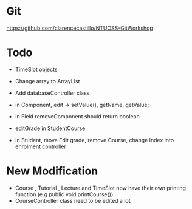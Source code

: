 # Git

https://github.com/clarencecastillo/NTUOSS-GitWorkshop

# Todo

- TimeSlot objects

- Change array to ArrayList

- Add databaseController class

- in Component, edit -> setValue(), getName, getValue;

- in Field removeComponent should return boolean

- editGrade in StudentCourse

- in Student, move Edit grade, remove Course, change Index into enrolment controller

# New Modification
- Course , Tutorial , Lecture and TimeSlot now have their own printing function
(e.g public void printCourse())
- CourseController class need to be edited a lot 
